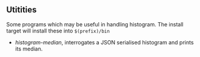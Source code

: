 Utitities
---------

Some programs which may be useful in handling histogram.
The install target will install these into `$(prefix)/bin`

- _histogram-median_, interrogates a JSON serialised histogram
  and prints its median.
